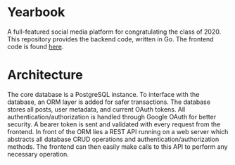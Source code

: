 # Yearbook
A full-featured social media platform for congratulating the class of 2020. This repository provides the backend code, written in Go. The frontend code is found
[here](https://github.com/mattnappo/yearbook-frontend).

# Architecture

The core database is a PostgreSQL instance. To interface with the database, an ORM layer is added for safer transactions. The database stores all posts, user
metadata, and current OAuth tokens. All authentication/authorization is handled through Google OAuth for better security. A bearer token is sent and validated
with every request from the frontend. In front of the ORM lies a REST API running on a web server which abstracts all database CRUD operations and authentication/authorization methods. The frontend can then easily make calls to this API to perform any necessary operation.
